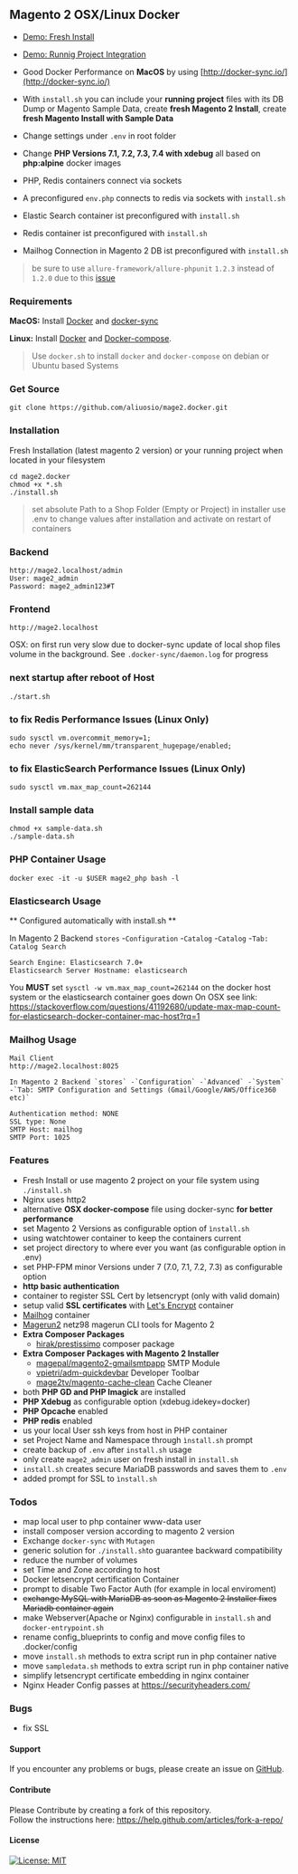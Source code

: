 ## Magento 2 OSX/Linux Docker

* [Demo: Fresh Install](https://asciinema.org/a/ijh4I5xK5NoxYFrWxf132qHif) 
* [Demo: Runnig Project Integration](https://asciinema.org/a/2l5GiOGqLbugfRGBc0H9q1VsA)
   

* Good Docker Performance on **MacOS** by using [http://docker-sync.io/](http://docker-sync.io/)
* With `install.sh` you can include your **running project** files with its DB Dump or Magento Sample Data, create **fresh Magento 2 Install**, create **fresh Magento Install with Sample Data**
* Change settings under `.env` in root folder  
* Change **PHP Versions 7.1, 7.2, 7.3, 7.4 with xdebug** all based on **php:alpine** docker images
* PHP, Redis containers connect via sockets
* A preconfigured `env.php` connects to redis via sockets with `install.sh`
* Elastic Search container ist preconfigured with `install.sh`
* Redis container ist preconfigured with `install.sh`
* Mailhog Connection in Magento 2 DB ist preconfigured with `install.sh`

> be sure to use `allure-framework/allure-phpunit` `1.2.3` instead of `1.2.0` due to this [issue](https://github.com/docker-library/php/issues/719) 
### Requirements

**MacOS:**
Install [Docker](https://docs.docker.com/docker-for-mac/install/) and [docker-sync](http://docker-sync.io/)

**Linux:** 
Install [Docker](https://docs.docker.com/engine/installation/linux/docker-ce/ubuntu/) and [Docker-compose](https://docs.docker.com/compose/install/#install-compose).
> Use `docker.sh` to install `docker` and `docker-compose` on debian or Ubuntu based Systems

### Get Source

    git clone https://github.com/aliuosio/mage2.docker.git

### Installation
 Fresh Installation (latest magento 2 version) or your running project when located in your filesystem
    
    cd mage2.docker
    chmod +x *.sh
    ./install.sh 
    
> set absolute Path to a Shop Folder (Empty or Project) in installer
> use .env to change values after installation and activate on restart of containers 

### Backend
    http://mage2.localhost/admin
    User: mage2_admin
    Password: mage2_admin123#T
    
### Frontend
    http://mage2.localhost

OSX: on first run very slow due to docker-sync update of local shop files volume in the background. 
See `.docker-sync/daemon.log` for progress
    
### next startup after reboot of Host
    ./start.sh

### to fix Redis Performance Issues (Linux Only)
    sudo sysctl vm.overcommit_memory=1;
    echo never /sys/kernel/mm/transparent_hugepage/enabled;
    
### to fix ElasticSearch Performance Issues (Linux Only)
    sudo sysctl vm.max_map_count=262144

### Install sample data

    chmod +x sample-data.sh
    ./sample-data.sh

### PHP Container Usage
    
    docker exec -it -u $USER mage2_php bash -l
    
### Elasticsearch Usage

** Configured automatically with install.sh **

In Magento 2 Backend `stores` -`Configuration` -`Catalog` -`Catalog` -`Tab: Catalog Search`
    
    Search Engine: Elasticsearch 7.0+
    Elasticsearch Server Hostname: elasticsearch
    
You **MUST** set `sysctl -w vm.max_map_count=262144` on the docker host system or the elasticsearch container goes down
On OSX see link: https://stackoverflow.com/questions/41192680/update-max-map-count-for-elasticsearch-docker-container-mac-host?rq=1

### Mailhog Usage

    Mail Client
    http://mage2.localhost:8025 

    In Magento 2 Backend `stores` -`Configuration` -`Advanced` -`System` 
    -`Tab: SMTP Configuration and Settings (Gmail/Google/AWS/Office360 etc)`
   
    Authentication method: NONE
    SSL type: None
    SMTP Host: mailhog
    SMTP Port: 1025
    
### Features
* Fresh Install or use magento 2 project on your file system using `./install.sh`
* Nginx uses http2
* alternative **OSX docker-compose** file using docker-sync **for better performance**
* set Magento 2 Versions as configurable option of `ìnstall.sh`
* using watchtower container to keep the containers current
* set project directory to where ever you want (as configurable option in .env)
* set PHP-FPM minor Versions under 7 (7.0, 7.1, 7.2, 7.3) as configurable option
* **http basic authentication**
* container to register SSL Cert by letsencrypt (only with valid domain)
* setup valid **SSL certificates** with [Let's Encrypt](https://en.wikipedia.org/wiki/Let%27s_Encrypt) container
* [Mailhog](https://github.com/mailhog/MailHog) container
* [Magerun2](https://github.com/netz98/n98-magerun2) netz98 magerun CLI tools for Magento 2
* **Extra Composer Packages**
    * [hirak/prestissimo](https://github.com/hirak/prestissimo) composer package
* **Extra Composer Packages with Magento 2 Installer**
    * [magepal/magento2-gmailsmtpapp](https://github.com/magepal/magento2-gmail-smtp-app) SMTP Module
    * [vpietri/adm-quickdevbar](https://github.com/vpietri/magento2-developer-quickdevbar) Developer Toolbar
    * [mage2tv/magento-cache-clean](https://github.com/mage2tv/magento-cache-clean) Cache Cleaner
* both **PHP GD and PHP Imagick** are installed
* **PHP Xdebug** as configurable option (xdebug.idekey=docker)
* **PHP Opcache** enabled
* **PHP redis** enabled
* us your local User ssh keys from host in PHP container
* set Project Name and Namespace through `ìnstall.sh` prompt
* create backup of `.env` after `install.sh` usage
* only create `mage2_admin` user on fresh install in `install.sh`
* `install.sh` creates secure MariaDB passwords and saves them to `.env` 
* added prompt for SSL to `ìnstall.sh`

### Todos
* map local user to php container www-data user
* install composer version according to magento 2 version
* Exchange `docker-sync` with `Mutagen`
* generic solution for `./install.sh`to guarantee backward compatibility
* reduce the number of volumes
* set Time and Zone according to host
* Docker letsencrypt certification Container
* prompt to disable Two Factor Auth (for example in local enviroment)
* ~~exchange MySQL with MariaDB as soon as Magento 2 Installer fixes Mariadb container again~~
* make Webserver(Apache or Nginx) configurable in `install.sh` and `docker-entrypoint.sh`
* rename config_blueprints to config and move config files to .docker/config
* move `install.sh` methods to extra script run in php container native
* move `sampledata.sh` methods to extra script run in php container native
* simplify letsencrypt certificate embedding in nginx container
* Nginx Header Config passes at https://securityheaders.com/

### Bugs
* fix SSL

#### Support
If you encounter any problems or bugs, please create an issue on [GitHub](https://github.com/aliuosio/mage2.docker/issues).

#### Contribute
Please Contribute by creating a fork of this repository.  
Follow the instructions here: https://help.github.com/articles/fork-a-repo/

#### License
[![License: MIT](https://img.shields.io/badge/License-MIT-yellow.svg)](https://openng.de/source.org/licenses/MIT)
